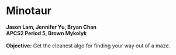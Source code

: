# Minotaur
**Jason Lam, Jennifer Yu, Bryan Chan** <br>
**APCS2 Period 5, Brown Mykolyk** <br> 
<br> 
**Objective:** Get the cleanest algo for finding your way out of a maze. <br> 

